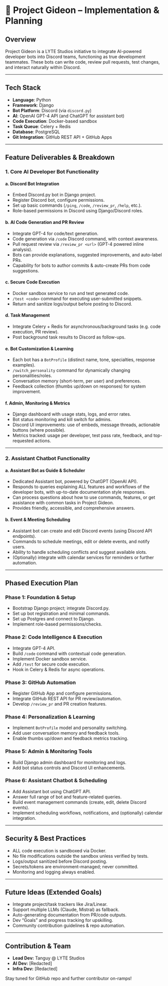 # 📝 Project Gideon – Implementation & Planning

## Overview
Project Gideon is a LYTE Studios initiative to integrate AI-powered developer bots into Discord teams, functioning as true development teammates. These bots can write code, review pull requests, test changes, and interact naturally within Discord.

---

## Tech Stack

- **Language**: Python
- **Framework**: Django
- **Bot Platform**: Discord (via `discord.py`)
- **AI**: OpenAI GPT-4 API (and ChatGPT for assistant bot)
- **Code Execution**: Docker-based sandbox
- **Task Queue**: Celery + Redis
- **Database**: PostgreSQL
- **Git Integration**: GitHub REST API + GitHub Apps

---

## Feature Deliverables & Breakdown

### 1. Core AI Developer Bot Functionality

#### a. Discord Bot Integration
- Embed Discord.py bot in Django project.
- Register Discord bot, configure permissions.
- Set up basic commands (`/ping`, `/code`, `/review_pr`, `/help`, etc.).
- Role-based permissions in Discord using Django/Discord roles.

#### b. AI Code Generation and PR Review
- Integrate GPT-4 for code/text generation.
- Code generation via `/code` Discord command, with context awareness.
- Pull request review via `/review_pr <url>` (GPT-4 powered inline analysis).
- Bots can provide explanations, suggested improvements, and auto-label PRs.
- Capability for bots to author commits & auto-create PRs from code suggestions.

#### c. Secure Code Execution
- Docker sandbox service to run and test generated code.
- `/test <code>` command for executing user-submitted snippets.
- Return and sanitize logs/output before posting to Discord.

#### d. Task Management
- Integrate Celery + Redis for asynchronous/background tasks (e.g. code execution, PR review).
- Post background task results to Discord as follow-ups.

#### e. Bot Customization & Learning
- Each bot has a `BotProfile` (distinct name, tone, specialties, response examples).
- `/switch_personality` command for dynamically changing personalities/roles.
- Conversation memory (short-term, per user) and preferences.
- Feedback collection (thumbs up/down on responses) for system improvement.

#### f. Admin, Monitoring & Metrics
- Django dashboard with usage stats, logs, and error rates.
- Bot status monitoring and kill switch for admins.
- Discord UI improvements: use of embeds, message threads, actionable buttons (where possible).
- Metrics tracked: usage per developer, test pass rate, feedback, and top-requested actions.

---

### 2. Assistant Chatbot Functionality

#### a. Assistant Bot as Guide & Scheduler
- Dedicated Assistant bot, powered by ChatGPT (OpenAI API).
- Responds to queries explaining ALL features and workflows of the developer bots, with up-to-date documentation style responses.
- Can process questions about how to use commands, features, or get assistance with common tasks in Project Gideon.
- Provides friendly, accessible, and comprehensive answers.

#### b. Event & Meeting Scheduling
- Assistant bot can create and edit Discord events (using Discord API endpoints).
- Commands to schedule meetings, edit or delete events, and notify users.
- Ability to handle scheduling conflicts and suggest available slots.
- (Optionally) integrate with calendar services for reminders or further automation.

---

## Phased Execution Plan

### Phase 1: Foundation & Setup
- Bootstrap Django project; integrate Discord.py.
- Set up bot registration and minimal commands.
- Set up Postgres and connect to Django.
- Implement role-based permissions/checks.

### Phase 2: Code Intelligence & Execution
- Integrate GPT-4 API.
- Build `/code` command with contextual code generation.
- Implement Docker sandbox service.
- Add `/test` for secure code execution.
- Hook in Celery & Redis for async operations.

### Phase 3: GitHub Automation
- Register GitHub App and configure permissions.
- Integrate GitHub REST API for PR review/automation.
- Develop `/review_pr` and PR creation features.

### Phase 4: Personalization & Learning
- Implement `BotProfile` model and personality switching.
- Add user conversation memory and feedback tools.
- Enable thumbs up/down and feedback metrics tracking.

### Phase 5: Admin & Monitoring Tools
- Build Django admin dashboard for monitoring and logs.
- Add bot status controls and Discord UI enhancements.

### Phase 6: Assistant Chatbot & Scheduling
- Add Assistant bot using ChatGPT API.
- Answer full range of bot and feature-related queries.
- Build event management commands (create, edit, delete Discord events).
- Implement scheduling workflows, notifications, and (optionally) calendar integration.

---

## Security & Best Practices

- ALL code execution is sandboxed via Docker.
- No file modifications outside the sandbox unless verified by tests.
- Logs/output sanitized before Discord posting.
- Secrets/tokens are environment-managed; never committed.
- Monitoring and logging always enabled.

---

## Future Ideas (Extended Goals)

- Integrate project/task trackers like Jira/Linear.
- Support multiple LLMs (Claude, Mistral) as fallback.
- Auto-generating documentation from PR/code outputs.
- Dev “Goals” and progress tracking for upskilling.
- Community contribution guidelines & repo automation.

---

## Contribution & Team

- **Lead Dev:** Tanguy @ LYTE Studios
- **AI Dev:** [Redacted]
- **Infra Dev:** [Redacted]

Stay tuned for GitHub repo and further contributor on-ramps!